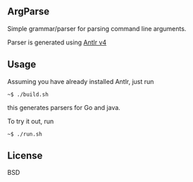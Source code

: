 ## ArgParse

Simple grammar/parser for parsing command line arguments.

Parser is generated using [Antlr v4](https://github.com/antlr/antlr4/blob/master/doc/getting-started.md)

## Usage

Assuming you have already installed Antlr, just run

    ~$ ./build.sh

this generates parsers for Go and java.

To try it out, run

    ~$ ./run.sh


## License

BSD
